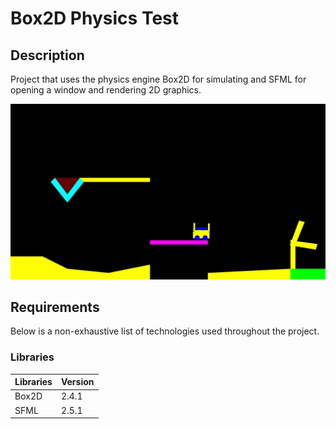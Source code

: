 # Box2D Physics Test
## Description
 Project that uses the physics engine Box2D for simulating and SFML for opening a window and rendering 2D graphics.
 
<img src="https://github.com/lucasgarciadominguez/Assets/blob/main/Box2D.JPG" width="800">

## Requirements

Below is a non-exhaustive list of technologies used throughout the project.
### Libraries
<table>
      <thead>
        <tr>
          <th>Libraries</th>
          <th>Version</th>
        </tr>
      </thead>
      <tbody>
            <tr>
              <td>Box2D</td>
              <td>2.4.1</td>
            </tr>
            <tr>
              <td>SFML</td>
              <td>2.5.1</td>
            </tr>
      </tbody>
  </table>

